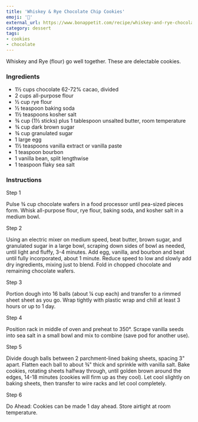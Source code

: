```yaml
---
title: 'Whiskey & Rye Chocolate Chip Cookies'
emoji: '🍪'
external_url: https://www.bonappetit.com/recipe/whiskey-and-rye-chocolate-chip-cookies
category: dessert
tags:
- cookies
- chocolate
---
```


Whiskey and Rye (flour) go well together. These are delectable cookies.

### Ingredients

- 1½ cups chocolate 62-72% cacao, divided
- 2 cups all-purpose flour
- ½ cup rye flour
- ½ teaspoon baking soda
- 1½ teaspoons kosher salt
- ¾ cup (1½ sticks) plus 1 tablespoon unsalted butter, room temperature
- ¾ cup dark brown sugar
- ¾ cup granulated sugar
- 1 large egg
- 1½ teaspoons vanilla extract or vanilla paste
- 1 teaspoon bourbon
- 1 vanilla bean, split lengthwise
- 1 teaspoon flaky sea salt

### Instructions

Step 1

   Pulse ¾ cup chocolate wafers in a food processor until pea-sized pieces form. Whisk all-purpose flour, rye flour, baking soda, and kosher salt in a medium bowl.

Step 2

   Using an electric mixer on medium speed, beat butter, brown sugar, and granulated sugar in a large bowl, scraping down sides of bowl as needed, until light and fluffy, 3-4 minutes. Add egg, vanilla, and bourbon and beat until fully incorporated, about 1 minute. Reduce speed to low and slowly add dry ingredients, mixing just to blend. Fold in chopped chocolate and remaining chocolate wafers.

Step 3

   Portion dough into 16 balls (about ¼ cup each) and transfer to a rimmed sheet sheet as you go. Wrap tightly with plastic wrap and chill at least 3 hours or up to 1 day.

Step 4

   Position rack in middle of oven and preheat to 350°. Scrape vanilla seeds into sea salt in a small bowl and mix to combine (save pod for another use).

Step 5

   Divide dough balls between 2 parchment-lined baking sheets, spacing 3" apart. Flatten each ball to about ¾" thick and sprinkle with vanilla salt. Bake cookies, rotating sheets halfway through, until golden brown around the edges, 14-18 minutes (cookies will firm up as they cool). Let cool slightly on baking sheets, then transfer to wire racks and let cool completely.

Step 6

   Do Ahead: Cookies can be made 1 day ahead. Store airtight at room temperature.
